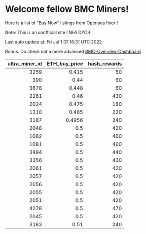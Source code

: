 # Welcome fellow BMC Miners!
Here is a list of "Buy Now" listings from Opensea floor !

Note: This is an unofficial site ! NFA DYOR

Last auto update at: Fri Jul  1 07:16:31 UTC 2022

Bonus: Do check out a more advanced [BMC-Overview-Dashboard](https://dune.com/defifunk/BMC-Overview-Dashboard)


|   ultra_miner_id |   ETH_buy_price |   hash_rewards |
|-----------------:|----------------:|---------------:|
|             3259 |          0.415  |             50 |
|              390 |          0.44   |             60 |
|             3678 |          0.448  |             60 |
|             2261 |          0.46   |            430 |
|             2024 |          0.475  |            180 |
|             1310 |          0.485  |            220 |
|             3187 |          0.4956 |            240 |
|             2048 |          0.5    |            420 |
|             1082 |          0.5    |            460 |
|             1081 |          0.5    |            460 |
|             3494 |          0.5    |            440 |
|             3356 |          0.5    |            430 |
|             2061 |          0.5    |            420 |
|             2057 |          0.5    |            420 |
|             2056 |          0.5    |            420 |
|             2055 |          0.5    |            420 |
|             2051 |          0.5    |            420 |
|             4278 |          0.5    |            470 |
|             2045 |          0.5    |            420 |
|             3183 |          0.51   |            240 |